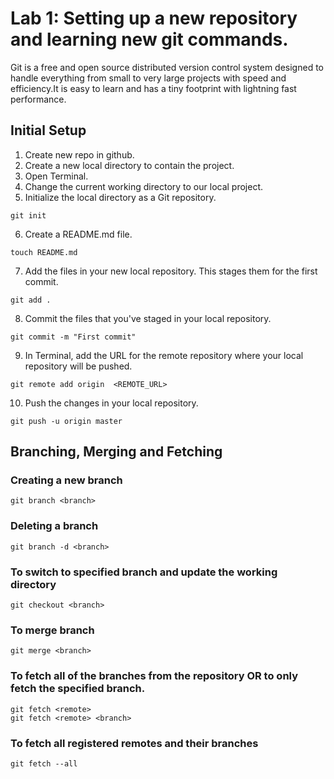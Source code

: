 # Lab 1: Setting up a new repository and learning new git commands.
Git is a free and open source distributed version control system designed to handle everything from small to very large projects with speed and efficiency.It is easy to learn and has a tiny footprint with lightning fast performance. 

## Initial Setup
1. Create new repo in github.
2. Create a new local directory to contain the project.
3. Open Terminal.
4. Change the current working directory to our local project.
5. Initialize the local directory as a Git repository.
```
git init
```
6. Create a README.md file.
``` 
touch README.md
```
7. Add the files in your new local repository. This stages them for the first commit.
```
git add .
```
8. Commit the files that you've staged in your local repository.
```
git commit -m "First commit"
```
9. In Terminal, add the URL for the remote repository where your local repository will be pushed.
```
git remote add origin  <REMOTE_URL> 
```
10. Push the changes in your local repository.
```
git push -u origin master
```

## Branching, Merging and Fetching
### Creating a new branch
```
git branch <branch>
```
### Deleting a branch
```
git branch -d <branch>
```
### To switch to specified branch and update the working directory
```
git checkout <branch>
```
### To merge branch
```
git merge <branch>
```
### To fetch all of the branches from the repository OR to only fetch the specified branch.
```
git fetch <remote>
git fetch <remote> <branch>
```
### To fetch  all registered remotes and their branches
```
git fetch --all
```
